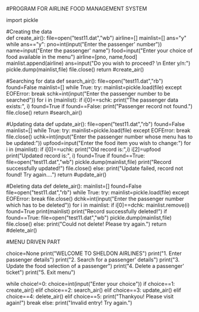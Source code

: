 #PROGRAM FOR AIRLINE FOOD MANAGEMENT SYSTEM

import pickle

#Creating the data       
def create_air():
    file=open("test11.dat","wb")
    airline=[]
    mainlist=[]
    ans="y"
    while ans=="y":
        pno=int(input("Enter the passenger' number"))
        name=input("Enter the passenger' name")
        food=input("Enter your choice of food available in the menu")
        airline=[pno, name,food]
        mainlist.append(airline)
        ans=input("Do you wish to proceed? \n Enter y/n:")
    pickle.dump(mainlist,file)
    file.close()
    return
#create_air()

#Searching for data
def search_air():
    file=open("test11.dat","rb")
    found=False
    mainlist=[]
    while True:
        try:
             mainlist=pickle.load(file)
        except EOFError:
            break
    schk=int(input("Enter the passenger number to be searched"))
    for i in (mainlist):
                if i[0]==schk:
                    print("The passenger data exists:", i)
                    found=True
    if found==False:
        print("Passenger record not found.")
    file.close()
    return
#search_air()

#Updating data
def update_air():
    file=open("test11.dat","rb")
    found=False
    mainlist=[]
    while True:
        try:
            mainlist=pickle.load(file)
        except EOFError:
            break
    file.close()
    uchk=int(input("Enter the passenger number whose menu has to be updated:"))
    upfood=input("Enter the food item you wish to change:")
    for i in (mainlist):
        if i[0]==uchk:
            print("Old record is:",i)
            i[2]=upfood
            print("Updated record is:", i)
            found=True
    if found==True:
        file=open("test11.dat","wb")
        pickle.dump(mainlist,file)
        print("Record successfully updated!")
        file.close()
    else:
        print("Update failed, record not found! Try again....")
    return
#update_air()

#Deleting data
def delete_air():
    mainlist=[]
    found=False
    file=open("test11.dat","rb")
    while True:
        try:
            mainlist=pickle.load(file)
        except EOFError:
            break
    file.close()
    dchk=int(input("Enter the passenger number which has to be deleted"))
    for i in mainlist:
        if i[0]==dchk:
            mainlist.remove(i)
            found=True
            print(mainlist)
            print("Record successfully deleted!")
    if found==True:
        file=open("test11.dat","wb")
        pickle.dump(mainlist,file)
        file.close()
    else:
        print("Could not delete! Please try again.")
    return
#delete_air()

#MENU DRIVEN PART

choice=None
print("WELCOME TO SHELDON AIRLINES")
print("1. Enter passenger details")
print("2. Search for a passenger' details")
print("3. Update the food selection of a passenger")
print("4. Delete a passenger' ticket")
print("5. Exit menu")

while choice!=0:
    choice=int(input("Enter your choice"))
    if choice==1:
        create_air()
    elif choice==2:
        search_air()
    elif choice==3:
        update_air()
    elif choice==4:
        delete_air()
    elif choice==5:
        print("Thankyou! Please visit again!")
        break
    else:
        print("Invalid entry! Try again.")
    


            
    



















    

         


    
